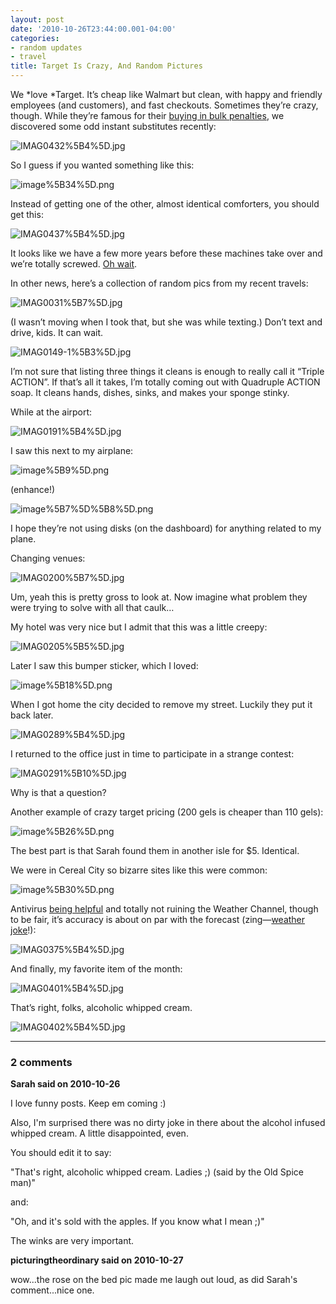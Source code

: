 ```yaml
---
layout: post
date: '2010-10-26T23:44:00.001-04:00'
categories:
- random updates
- travel
title: Target Is Crazy, And Random Pictures
---
```



We *love *Target. It’s cheap like Walmart but clean, with happy and friendly employees (and customers), and fast checkouts. Sometimes they’re crazy, though. While they’re famous for their [buying in bulk penalties](http://www.consumerist.com/tag/target-is-crazy), we discovered some odd instant substitutes recently:

![IMAG0432%5B4%5D.jpg](/assets/2010/IMAG0432%5B4%5D.jpg)

So I guess if you wanted something like this:

![image%5B34%5D.png](/assets/2010/image%5B34%5D.png)

Instead of getting one of the other, almost identical comforters, you should get this:

![IMAG0437%5B4%5D.jpg](/assets/2010/IMAG0437%5B4%5D.jpg)

It looks like we have a few more years before these machines take over and we’re totally screwed. [Oh wait](http://googleblog.blogspot.com/2010/10/what-were-driving-at.html).

In other news, here’s a collection of random pics from my recent travels:

![IMAG0031%5B7%5D.jpg](/assets/2010/IMAG0031%5B7%5D.jpg)

(I wasn’t moving when I took that, but she was while texting.) Don’t text and drive, kids. It can wait.

![IMAG0149-1%5B3%5D.jpg](/assets/2010/IMAG0149-1%5B3%5D.jpg)

I’m not sure that listing three things it cleans is enough to really call it “Triple ACTION”. If that’s all it takes, I’m totally coming out with Quadruple ACTION soap. It cleans hands, dishes, sinks, and makes your sponge stinky.

While at the airport:

![IMAG0191%5B4%5D.jpg](/assets/2010/IMAG0191%5B4%5D.jpg)

I saw this next to my airplane:

![image%5B9%5D.png](/assets/2010/image%5B9%5D.png)  

(enhance!)

![image%5B7%5D%5B8%5D.png](/assets/2010/image%5B7%5D%5B8%5D.png)    

I hope they’re not using disks (on the dashboard) for anything related to my plane. 

Changing venues:

![IMAG0200%5B7%5D.jpg](/assets/2010/IMAG0200%5B7%5D.jpg)  

Um, yeah this is pretty gross to look at. Now imagine what problem they were trying to solve with all that caulk…

My hotel was very nice but I admit that this was a little creepy:

![IMAG0205%5B5%5D.jpg](/assets/2010/IMAG0205%5B5%5D.jpg)

Later I saw this bumper sticker, which I loved:

![image%5B18%5D.png](/assets/2010/image%5B18%5D.png)

When I got home the city decided to remove my street. Luckily they put it back later.

![IMAG0289%5B4%5D.jpg](/assets/2010/IMAG0289%5B4%5D.jpg)

I returned to the office just in time to participate in a strange contest:

![IMAG0291%5B10%5D.jpg](/assets/2010/IMAG0291%5B10%5D.jpg)

Why is that a question?

Another example of crazy target pricing (200 gels is cheaper than 110 gels):

![image%5B26%5D.png](/assets/2010/image%5B26%5D.png)

The best part is that Sarah found them in another isle for $5. Identical.

We were in Cereal City so bizarre sites like this were common:

![image%5B30%5D.png](/assets/2010/image%5B30%5D.png)

Antivirus [being helpful](../2010/2010-10-some-thoughts-on-antivirus-and-why-i.html) and totally not ruining the Weather Channel, though to be fair, it’s accuracy is about on par with the forecast (zing—[weather joke](http://instantrimshot.com/)!):

![IMAG0375%5B4%5D.jpg](/assets/2010/IMAG0375%5B4%5D.jpg)

And finally, my favorite item of the month:

![IMAG0401%5B4%5D.jpg](/assets/2010/IMAG0401%5B4%5D.jpg)

That’s right, folks, alcoholic whipped cream.   

![IMAG0402%5B4%5D.jpg](/assets/2010/IMAG0402%5B4%5D.jpg)

---

### 2 comments

**Sarah said on 2010-10-26**

I love funny posts.  Keep em coming :)

Also, I'm surprised there was no dirty joke in there about the alcohol infused whipped cream.  A little disappointed, even.

You should edit it to say:

"That's right, alcoholic whipped cream.  Ladies ;) (said by the Old Spice man)"

and:

"Oh, and it's sold with the apples.  If you know what I mean ;)"

The winks are very important.

**picturingtheordinary said on 2010-10-27**

wow...the rose on the bed pic made me laugh out loud, as did Sarah's comment...nice one.

